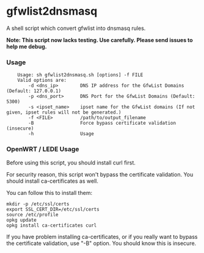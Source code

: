 # gfwlist2dnsmasq
A shell script which convert gfwlist into dnsmasq rules.

__Note: This script now lacks testing. Use carefully. Please send issues to help me debug.__

### Usage
```
    Usage: sh gfwlist2dnsmasq.sh [options] -f FILE
    Valid options are:
        -d <dns_ip>        DNS IP address for the GfwList Domains (Default: 127.0.0.1)
        -p <dns_port>      DNS Port for the GfwList Domains (Default: 5300)
        -s <ipset_name>    ipset name for the GfwList domains (If not given, ipset rules will not be generated.)
        -f <FILE>          /path/to/output_filename
        -B                 Force bypass certificate validation (insecure)
        -h                 Usage
```

### OpenWRT / LEDE Usage

Before using this script, you should install curl first.

For security reason, this script won't bypass the certificate validation. You should install ca-certificates as well.

You can follow this to install them:

```
mkdir -p /etc/ssl/certs
export SSL_CERT_DIR=/etc/ssl/certs
source /etc/profile
opkg update
opkg install ca-certificates curl
```

If you have problem installing ca-certificates, or if you really want to bypass the certificate validation, use "-B" option. You should know this is insecure.
